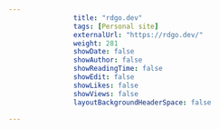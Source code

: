 ---
                title: "rdgo.dev"
                tags: [Personal site]
                externalUrl: "https://rdgo.dev/"
                weight: 281
                showDate: false
                showAuthor: false
                showReadingTime: false
                showEdit: false
                showLikes: false
                showViews: false
                layoutBackgroundHeaderSpace: false
                ---
